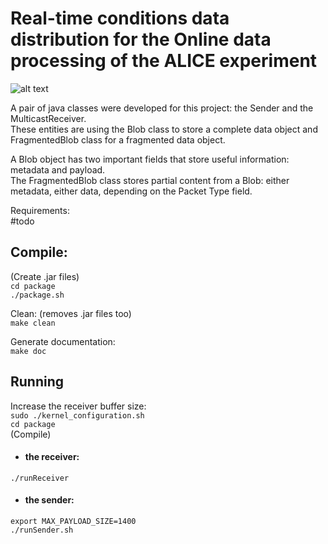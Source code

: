 # Real-time conditions data distribution for the Online data processing of the ALICE experiment


![alt text](https://github.com/dosarudaniel/ReliableMulticastForALICE/blob/master/ReliableMulticast.png)



A pair of java classes were developed for this project: the Sender and the MulticastReceiver.   
These entities are using the Blob class to store a complete data object and FragmentedBlob class for a fragmented data object. 
  
A Blob object has two important fields that store useful information: metadata and payload.   
The FragmentedBlob class stores partial content from a Blob: either metadata, either data, depending on the Packet Type field.   


Requirements:  
#todo  

## Compile:  
(Create .jar files)  
 `cd package`  
 `./package.sh`  

Clean: (removes .jar files too)   
  `make clean`  

Generate documentation:    
  `make doc`      

## Running     
Increase the receiver buffer size:    
`sudo ./kernel_configuration.sh`  
`cd package`   
(Compile)   
   
* #### the receiver:     
`./runReceiver`  

*  #### the sender:
`export MAX_PAYLOAD_SIZE=1400`  
`./runSender.sh`   
